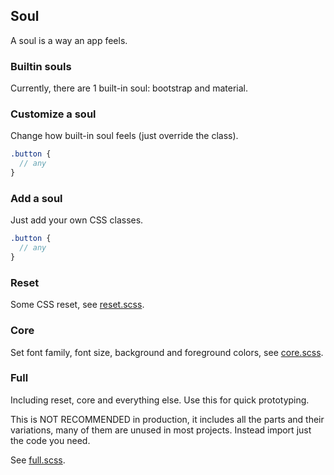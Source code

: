 ## Soul

A soul is a way an app feels.

### Builtin souls

Currently, there are 1 built-in soul: bootstrap and material.

### Customize a soul

Change how built-in soul feels (just override the class).

```scss
.button {
  // any
}
```

### Add a soul

Just add your own CSS classes.

```scss
.button {
  // any
}
```

### Reset

Some CSS reset, see [reset.scss](/part/reset).

### Core

Set font family, font size, background and foreground colors, see [core.scss](/part/core).

### Full

Including reset, core and everything else. Use this for quick prototyping.

This is NOT RECOMMENDED in production, it includes all the parts and their variations, many of them are unused in most projects. Instead import just the code you need.

See [full.scss](/part/full).
